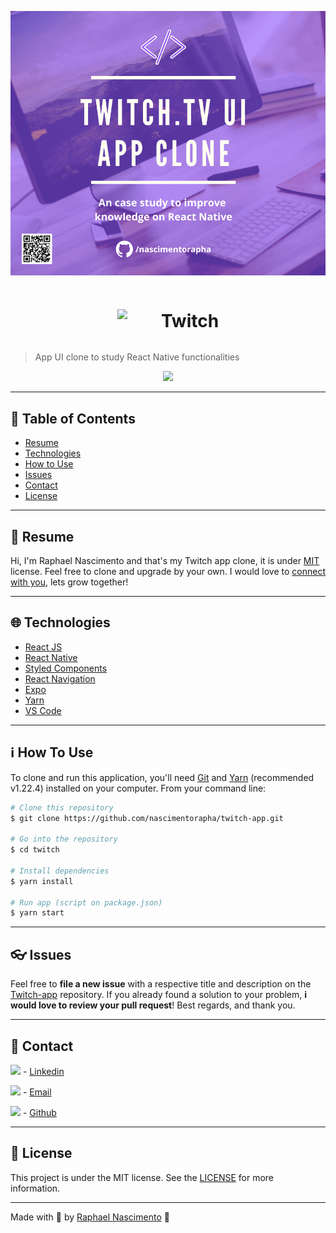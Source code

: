 <p align="center"><img src=".github/twitch_folder.png"/></p>
<div class="header" style="display:flex; flex-direction:row; align-items: center; justify-content: center">
    <img src="https://image.flaticon.com/icons/svg/2111/2111668.svg" style="width: 50px;"/>
    <h1 style="margin-left: 20px">Twitch</h1>
</div>

> App UI clone to study React Native functionalities

<p align="center"><img src=".github/twitch_preview.gif?raw=true"/></p>


---

## :pushpin: Table of Contents

* [Resume](#scroll-resume)
* [Technologies](#globe_with_meridians-technologies)
* [How to Use](#information_source-how-to-use)
* [Issues](#eyeglasses-issues)
* [Contact](#large_blue_diamond-contact)
* [License](#memo-license)


---
## :scroll: Resume

Hi, I'm Raphael Nascimento and that's my Twitch app clone, it is under [MIT](#memo-license) license. Feel free to clone and upgrade by your own. 
I would love to [connect with you](#large_blue_diamond-contact), lets grow together!


---

## :globe_with_meridians: Technologies

- [React JS](https://pt-br.reactjs.org/)
- [React Native](https://reactnative.dev/)
- [Styled Components](https://styled-components.com/)
- [React Navigation](https://reactnavigation.org/)
- [Expo](https://expo.io/)
- [Yarn](https://yarnpkg.com/)
- [VS Code](https://code.visualstudio.com/) 

---
## :information_source: How To Use

To clone and run this application, you'll need [Git](https://git-scm.com) and [Yarn](https://yarnpkg.com) (recommended  v1.22.4) installed on your computer. From your command line:
```bash
# Clone this repository
$ git clone https://github.com/nascimentorapha/twitch-app.git

# Go into the repository
$ cd twitch

# Install dependencies
$ yarn install

# Run app (script on package.json)
$ yarn start
```

---

## :eyeglasses: Issues

Feel free to **file a new issue** with a respective title and description on the [Twitch-app](https://github.com/nascimentorapha/twitch-app/issues) repository. If you already found a solution to your problem, **i would love to review your pull request**! Best regards, and thank you.

---

## :large_blue_diamond: Contact

<p><img src="https://image.flaticon.com/icons/svg/174/174857.svg" width="20"/>  - <a href="https://www.linkedin.com/in/nascimento-rapha/">Linkedin</a> </p> 
<p><img src="https://image.flaticon.com/icons/svg/893/893257.svg" width="20"/> - <a href="mailto:nascimento.rapha@hotmail.com">Email</a></p>

<p><img src="https://image.flaticon.com/icons/svg/2111/2111425.svg" width="20"/> - <a href="https://github.com/nascimentorapha">Github</a></p>


---

## :memo: License
This project is under the MIT license. See the [LICENSE](https://github.com/nascimentorapha/winterwarm/blob/master/LICENSE) for more information.

---

Made with :blue_heart: by [Raphael Nascimento](https://github.com/nascimentorapha) 🚀
